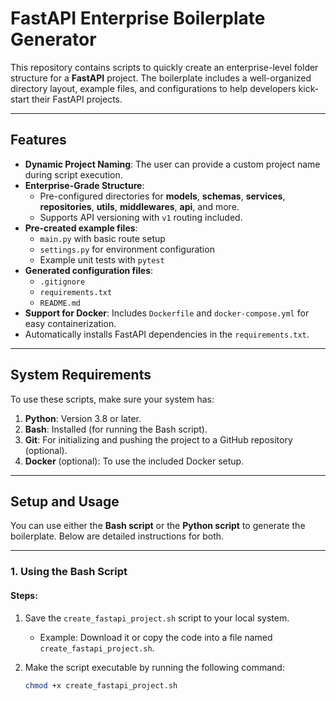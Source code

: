 # **FastAPI Enterprise Boilerplate Generator**

This repository contains scripts to quickly create an enterprise-level folder structure for a **FastAPI** project. The boilerplate includes a well-organized directory layout, example files, and configurations to help developers kick-start their FastAPI projects.

---

## **Features**

- **Dynamic Project Naming**: The user can provide a custom project name during script execution.
- **Enterprise-Grade Structure**:
  - Pre-configured directories for **models**, **schemas**, **services**, **repositories**, **utils**, **middlewares**, **api**, and more.
  - Supports API versioning with `v1` routing included.
- **Pre-created example files**:
  - `main.py` with basic route setup
  - `settings.py` for environment configuration
  - Example unit tests with `pytest`
- **Generated configuration files**:
  - `.gitignore`
  - `requirements.txt`
  - `README.md`
- **Support for Docker**: Includes `Dockerfile` and `docker-compose.yml` for easy containerization.
- Automatically installs FastAPI dependencies in the `requirements.txt`.

---

## **System Requirements**

To use these scripts, make sure your system has:

1. **Python**: Version 3.8 or later.
2. **Bash**: Installed (for running the Bash script).
3. **Git**: For initializing and pushing the project to a GitHub repository (optional).
4. **Docker** (optional): To use the included Docker setup.

---

## **Setup and Usage**

You can use either the **Bash script** or the **Python script** to generate the boilerplate. Below are detailed instructions for both.

---

### **1. Using the Bash Script**

#### **Steps**:

1. Save the `create_fastapi_project.sh` script to your local system.

   - Example: Download it or copy the code into a file named `create_fastapi_project.sh`.

2. Make the script executable by running the following command:

   ```bash
   chmod +x create_fastapi_project.sh
   ```

